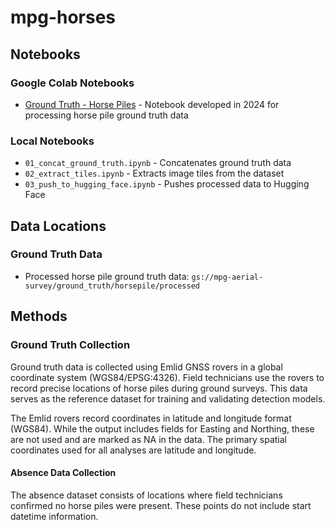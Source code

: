 # mpg-horses

## Notebooks

### Google Colab Notebooks
- [Ground Truth - Horse Piles](https://colab.research.google.com/drive/17YSHHRmFFNArP-f3--oos-DtAtWLHhJR?usp=sharing) - Notebook developed in 2024 for processing horse pile ground truth data

### Local Notebooks
- `01_concat_ground_truth.ipynb` - Concatenates ground truth data
- `02_extract_tiles.ipynb` - Extracts image tiles from the dataset
- `03_push_to_hugging_face.ipynb` - Pushes processed data to Hugging Face

## Data Locations

### Ground Truth Data
- Processed horse pile ground truth data: `gs://mpg-aerial-survey/ground_truth/horsepile/processed`

## Methods

### Ground Truth Collection
Ground truth data is collected using Emlid GNSS rovers in a global coordinate system (WGS84/EPSG:4326). Field technicians use the rovers to record precise locations of horse piles during ground surveys. This data serves as the reference dataset for training and validating detection models.

The Emlid rovers record coordinates in latitude and longitude format (WGS84). While the output includes fields for Easting and Northing, these are not used and are marked as NA in the data. The primary spatial coordinates used for all analyses are latitude and longitude.

#### Absence Data Collection
The absence dataset consists of locations where field technicians confirmed no horse piles were present. These points do not include start datetime information.
